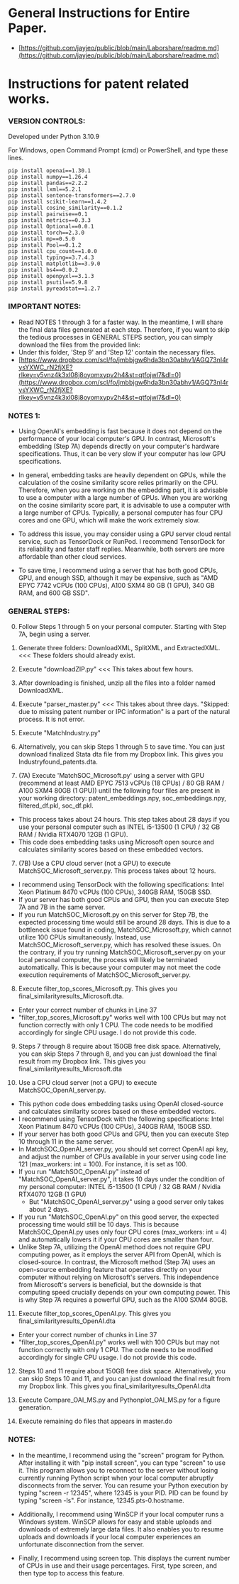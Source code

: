 # General Instructions for Entire Paper.
  * [https://github.com/jayjeo/public/blob/main/Laborshare/readme.md](https://github.com/jayjeo/public/blob/main/Laborshare/readme.md)

# Instructions for patent related works. 

### VERSION CONTROLS:
Developed under Python 3.10.9

For Windows, open Command Prompt (cmd) or PowerShell, and type these lines. 
```
pip install openai==1.30.1
pip install numpy==1.26.4
pip install pandas==2.2.2
pip install lxml==5.2.1
pip install sentence-transformers==2.7.0
pip install scikit-learn==1.4.2
pip install cosine_similarity==0.1.2
pip install pairwise==0.1
pip install metrics==0.3.3
pip install Optional==0.0.1
pip install torch==2.3.0
pip install mp==0.5.0
pip install Pool==0.1.2
pip install cpu_count==1.0.0
pip install typing==3.7.4.3
pip install matplotlib==3.9.0
pip install bs4==0.0.2
pip install openpyxl==3.1.3
pip install psutil==5.9.8
pip install pyreadstat==1.2.7
```

### IMPORTANT NOTES:
  * Read NOTES 1 through 3 for a faster way. In the meantime, I will share the final data files generated at each step. Therefore, if you want to skip the tedious processes in GENERAL STEPS section, you can simply download the files from the provided link: 
  * Under this folder, 'Step 9' and 'Step 12' contain the necessary files.
  * [https://www.dropbox.com/scl/fo/jmbbjgw6hda3bn30abhv1/AGQ73nI4rysYXWC_rN2fjXE?rlkey=y5vnz4k3xl08j8oyomxypv2h4&st=qtfojwl7&dl=0](https://www.dropbox.com/scl/fo/jmbbjgw6hda3bn30abhv1/AGQ73nI4rysYXWC_rN2fjXE?rlkey=y5vnz4k3xl08j8oyomxypv2h4&st=qtfojwl7&dl=0)

### NOTES 1:
  * Using OpenAI's embedding is fast because it does not depend on the performance of your local computer's GPU. In contrast, Microsoft's embedding (Step 7A) depends directly on your computer's hardware specifications. Thus, it can be very slow if your computer has low GPU specifications. 

  * In general, embedding tasks are heavily dependent on GPUs, while the calculation of the cosine similarity score relies primarily on the CPU. Therefore, when you are working on the embedding part, it is advisable to use a computer with a large number of GPUs. When you are working on the cosine similarity score part, it is advisable to use a computer with a large number of CPUs. Typically, a personal computer has four CPU cores and one GPU, which will make the work extremely slow.

  * To address this issue, you may consider using a GPU server cloud rental service, such as TensorDock or RunPod. I recommend TensorDock for its reliability and faster staff replies. Meanwhile, both servers are more affordable than other cloud services.

  * To save time, I recommend using a server that has both good CPUs, GPU, and enough SSD, although it may be expensive, such as "AMD EPYC 7742 vCPUs (100 CPUs), A100 SXM4 80 GB (1 GPU), 340 GB RAM, and 600 GB SSD". 

### GENERAL STEPS:
0) Follow Steps 1 through 5 on your personal computer. Starting with Step 7A, begin using a server.

1) Generate three folders: DownloadXML, SplitXML, and ExtractedXML.   <<< These folders should already exist. 

2) Execute "downloadZIP.py"    <<< This takes about few hours. 

3) After downloading is finished, unzip all the files into a folder named DownloadXML. 

4) Execute "parser_master.py"   <<< This takes about three days. 
"Skipped: due to missing patent number or IPC information" is a part of the natural process. It is not error.

5) Execute "MatchIndustry.py"

6) Alternatively, you can skip Steps 1 through 5 to save time. You can just download finalized Stata dta file from my Dropbox link. This gives you Industryfound_patents.dta.

7) (7A) Execute 'MatchSOC_Microsoft.py' using a server with GPU (recommend at least AMD EPYC 7513 vCPUs (18 CPUs) / 80 GB RAM / A100 SXM4 80GB (1 GPU)) until the following four files are present in your working directory: patent_embeddings.npy, soc_embeddings.npy, filtered_df.pkl, soc_df.pkl. 
  * This process takes about 24 hours. This step takes about 28 days if you use your personal computer such as INTEL i5-13500 (1 CPU) / 32 GB RAM / Nvidia RTX4070 12GB (1 GPU). 
  * This code does embedding tasks using Microsoft open source and calculates similarity scores based on these embedded vectors. 

7) (7B) Use a CPU cloud server (not a GPU) to execute MatchSOC_Microsoft_server.py. This process takes about 12 hours. 
  * I recommend using TensorDock with the following specifications: Intel Xeon Platinum 8470 vCPUs (100 CPUs), 340GB RAM, 150GB SSD. 
  * If your server has both good CPUs and GPU, then you can execute Step 7A and 7B in the same server. 
  * If you run MatchSOC_Microsoft.py on this server for Step 7B, the expected processing time would still be around 28 days. This is due to a bottleneck issue found in coding, MatchSOC_Microsoft.py, which cannot utilize 100 CPUs simultaneously. Instead, use MatchSOC_Microsoft_server.py, which has resolved these issues. On the contrary, if you try running MatchSOC_Microsoft_server.py on your local personal computer, the process will likely be terminated automatically. This is because your computer may not meet the code execution requirements of MatchSOC_Microsoft_server.py.

8) Execute filter_top_scores_Microsoft.py. This gives you final_similarityresults_Microsoft.dta. 
  * Enter your correct number of chunks in Line 37
  * "filter_top_scores_Microsoft.py" works well with 100 CPUs but may not function correctly with only 1 CPU. The code needs to be modified accordingly for single CPU usage. I do not provide this code. 

9) Steps 7 through 8 require about 150GB free disk space. Alternatively, you can skip Steps 7 through 8, and you can just download the final result from my Dropbox link. This gives you final_similarityresults_Microsoft.dta

10) Use a CPU cloud server (not a GPU) to execute MatchSOC_OpenAI_server.py. 
  * This python code does embedding tasks using OpenAI closed-source and calculates similarity scores based on these embedded vectors.
  * I recommend using TensorDock with the following specifications: Intel Xeon Platinum 8470 vCPUs (100 CPUs), 340GB RAM, 150GB SSD. 
  * If your server has both good CPUs and GPU, then you can execute Step 10 through 11 in the same server. 
  * In MatchSOC_OpenAI_server.py, you should set correct OpenAI api key, and adjust the number of CPUs available in your server using code line 121 (max_workers: int = 100). For instance, it is set as 100.
  * If you run "MatchSOC_OpenAI.py" instead of "MatchSOC_OpenAI_server.py", it takes 10 days under the condition of my personal computer: INTEL i5-13500 (1 CPU) / 32 GB RAM / Nvidia RTX4070 12GB (1 GPU)
    * But "MatchSOC_OpenAI_server.py" using a good server only takes about 2 days. 
  * If you run "MatchSOC_OpenAI.py" on this good server, the expected processing time would still be 10 days. This is because MatchSOC_OpenAI.py uses only four CPU cores (max_workers: int = 4) and automatically lowers it if your CPU cores are smaller than four.
  * Unlike Step 7A, utilizing the OpenAI method does not require GPU computing power, as it employs the server API from OpenAI, which is closed-source. In contrast, the Microsoft method (Step 7A) uses an open-source embedding feature that operates directly on your computer without relying on Microsoft's servers. This independence from Microsoft's servers is beneficial, but the downside is that computing speed crucially depends on your own computing power. This is why Step 7A requires a powerful GPU, such as the A100 SXM4 80GB. 

11) Execute filter_top_scores_OpenAI.py. This gives you final_similarityresults_OpenAI.dta
  * Enter your correct number of chunks in Line 37
  * "filter_top_scores_OpenAI.py" works well with 100 CPUs but may not function correctly with only 1 CPU. The code needs to be modified accordingly for single CPU usage. I do not provide this code.

12) Steps 10 and 11 require about 150GB free disk space. Alternatively, you can skip Steps 10 and 11, and you can just download the final result from my Dropbox link. This gives you final_similarityresults_OpenAI.dta

13) Execute Compare_OAI_MS.py and Pythonplot_OAI_MS.py for a figure generation.

14) Execute remaining do files that appears in master.do

### NOTES:
  * In the meantime, I recommend using the "screen" program for Python. After installing it with "pip install screen", you can type "screen" to use it. This program allows you to reconnect to the server without losing currently running Python script when your local computer abruptly disconnects from the server. You can resume your Python execution by typing "screen -r 12345", where 12345 is your PID. PID can be found by typing "screen -ls". For instance, 12345.pts-0.hostname.

  * Additionally, I recommend using WinSCP if your local computer runs a Windows system. WinSCP allows for easy and stable uploads and downloads of extremely large data files. It also enables you to resume uploads and downloads if your local computer experiences an unfortunate disconnection from the server.

  * Finally, I recommend using screen top. This displays the current number of CPUs in use and their usage percentages. First, type screen, and then type top to access this feature.
